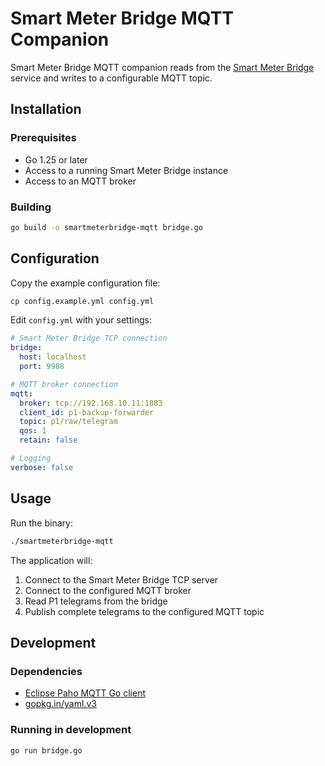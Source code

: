 # Smart Meter Bridge MQTT Companion

Smart Meter Bridge MQTT companion reads from the [Smart Meter Bridge](https://github.com/legolasbo/smartmeterBridge) service and writes to a configurable MQTT topic.

## Installation

### Prerequisites

- Go 1.25 or later
- Access to a running Smart Meter Bridge instance
- Access to an MQTT broker

### Building

```bash
go build -o smartmeterbridge-mqtt bridge.go
```

## Configuration

Copy the example configuration file:

```bash
cp config.example.yml config.yml
```

Edit `config.yml` with your settings:

```yaml
# Smart Meter Bridge TCP connection
bridge:
  host: localhost
  port: 9988

# MQTT broker connection
mqtt:
  broker: tcp://192.168.10.11:1883
  client_id: p1-backup-forwarder
  topic: p1/raw/telegram
  qos: 1
  retain: false

# Logging
verbose: false
```

## Usage

Run the binary:

```bash
./smartmeterbridge-mqtt
```

The application will:
1. Connect to the Smart Meter Bridge TCP server
2. Connect to the configured MQTT broker
3. Read P1 telegrams from the bridge
4. Publish complete telegrams to the configured MQTT topic

## Development

### Dependencies

- [Eclipse Paho MQTT Go client](https://github.com/eclipse/paho.mqtt.golang)
- [gopkg.in/yaml.v3](https://gopkg.in/yaml.v3)

### Running in development

```bash
go run bridge.go
```
